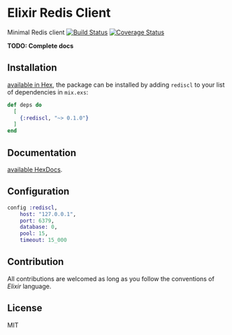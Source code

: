 # Elixir Redis Client

Minimal Redis client
[![Build Status](https://travis-ci.com/akdilsiz/elixir-rediscl.svg?branch=master)](https://travis-ci.com/akdilsiz/elixir-rediscl)
[![Coverage Status](https://coveralls.io/repos/github/akdilsiz/elixir-rediscl/badge.svg?branch=master)](https://coveralls.io/github/akdilsiz/elixir-rediscl?branch=master)

**TODO: Complete docs**

## Installation
[available in Hex](https://hex.pm/docs/publish), the package can be installed
by adding `rediscl` to your list of dependencies in `mix.exs`:

```elixir
def deps do
  [
    {:rediscl, "~> 0.1.0"}
  ]
end
```

## Documentation
[available HexDocs](https://hexdocs.pm).

## Configuration

```elixir
config :rediscl,
    host: "127.0.0.1",
    port: 6379,
    database: 0,
    pool: 15,
    timeout: 15_000
```

## Contribution

All contributions are welcomed as long as you follow the conventions of *Elixir* language.

## License

MIT